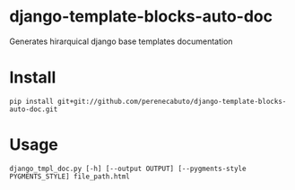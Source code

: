 django-template-blocks-auto-doc
===============================

Generates hirarquical django base templates documentation


# Install

    pip install git+git://github.com/perenecabuto/django-template-blocks-auto-doc.git

# Usage

    django_tmpl_doc.py [-h] [--output OUTPUT] [--pygments-style PYGMENTS_STYLE] file_path.html
